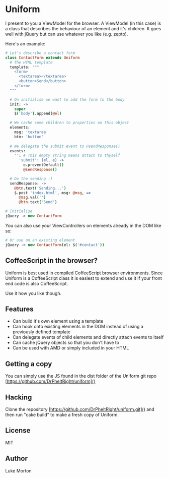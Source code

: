 # Uniform

I present to you a ViewModel for the browser. A ViewModel
(in this case) is a class that describes the behaviour of an
element and it's children. It goes well with jQuery but can
use whatever you like (e.g. zepto).

Here's an example:

``` coffeescript
# Let's describe a contact form
class ContactForm extends Uniform
  # The HTML template
  template: """
    <form>
      <textarea></textarea>
      <button>Send</button>
    </form>
  """

  # On initialise we want to add the form to the body
  init: ->
    super
    $('body').append(@el)

  # We cache some children to properties on this object
  elements:
    msg: 'textarea'
    btn: 'button'
  
  # We delegate the submit event to @sendResponse()
  events:
    '': # This empty string means attach to thyself
      'submit': (el, e) ->
        e.preventDefault()
        @sendResponse()

  # Do the sending :)
  sendResponse: ->
    @btn.text('Sending...')
    $.post 'index.html', msg: @msg, =>
      @msg.val('')
      @btn.text('Send')

# Initialise
jQuery -> new ContactForm
```

You can also use your ViewControllers on elements already in
the DOM like so:

``` coffeescript
# Or use on an existing element
jQuery -> new ContactForm(el: $('#contact'))
```

## CoffeeScript in the browser?

Uniform is best used in compiled CoffeeScript browser
environments. Since Uniform is a CoffeeScript class it is
easiest to extend and use it if your front end code is also
CoffeeScript.

Use it how you like though.

## Features

 - Can build it's own element using a template
 - Can hook onto existing elements in the DOM instead of using
   a previously defined template
 - Can delegate events of child elements and directly attach
   events to itself
 - Can cache jQuery objects so that you don't have to
 - Can be used with AMD or simply included in your HTML

## Getting a copy

You can simply use the JS found in the dist folder of the
Uniform git repo [https://github.com/DrPheltRight/uniform]()

## Hacking

Clone the repository [https://github.com/DrPheltRight/uniform.git]()
and then run "cake build" to make a fresh copy of Uniform.

## License

MIT

## Author

Luke Morton